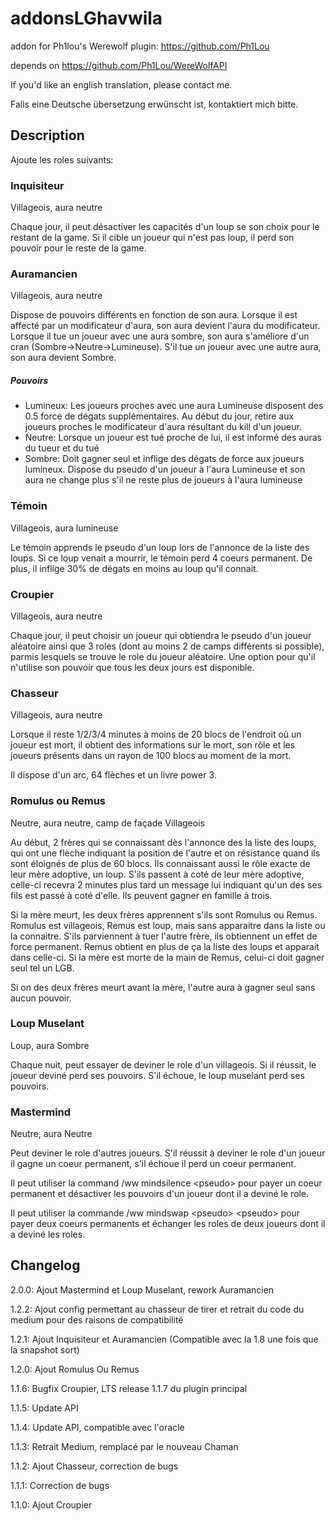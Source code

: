 # addonsLGhavwila
addon for Ph1lou's Werewolf plugin: https://github.com/Ph1Lou

depends on https://github.com/Ph1Lou/WereWolfAPI

If you'd like an english translation, please contact me.

Falls eine Deutsche übersetzung erwünscht ist, kontaktiert mich bitte.

## Description

Ajoute les roles suivants:

### Inquisiteur

Villageois, aura neutre

Chaque jour, il peut désactiver les capacités d'un loup se son choix pour le restant de la game. 
Si il cible un joueur qui n'est pas loup, il perd son pouvoir pour le reste de la game.

### Auramancien

Villageois, aura neutre

Dispose de pouvoirs différents en fonction de son aura.
Lorsque il est affecté par un modificateur d'aura, son aura devient l'aura du modificateur. Lorsque il tue un joueur avec une aura sombre, son aura s'améliore d'un cran (Sombre->Neutre->Lumineuse). S'il tue un joueur avec une autre aura, son aura devient Sombre.

##### Pouvoirs
* Lumineux: Les joueurs proches avec une aura Lumineuse disposent des 0.5 force de dégats supplémentaires. Au début du jour, retire aux joueurs proches le modificateur d'aura résultant du kill d'un joueur.
* Neutre: Lorsque un joueur est tué proche de lui, il est informé des auras du tueur et du tué
* Sombre: Doit gagner seul et inflige des dégats de force aux joueurs lumineux. Dispose du pseudo d'un joueur à l'aura Lumineuse et son aura ne change plus s'il ne reste plus de joueurs à l'aura lumineuse

### Témoin

Villageois, aura lumineuse

Le témoin apprends le pseudo d'un loup lors de l'annonce de la liste des loups. Si ce loup venait a mourrir, le témoin perd 4 coeurs permanent. De plus, il inflige 30% de dégats en moins au loup qu'il connait.

### Croupier

Villageois, aura neutre

Chaque jour, il peut choisir un joueur qui obtiendra le pseudo d'un joueur aléatoire ainsi que 3 roles (dont au moins 2 de camps différents si possible), parmis lesquels se trouve le role du joueur aléatoire. Une option pour qu'il n'utilise son pouvoir que tous les deux jours est disponible.

### Chasseur

Villageois, aura neutre

Lorsque il reste 1/2/3/4 minutes à moins de 20 blocs de l'endroit où un joueur est mort, il obtient des informations sur le mort, son rôle et les joueurs présents dans un rayon de 100 blocs au moment de la mort.

Il dispose d'un arc, 64 flèches et un livre power 3.

### Romulus ou Remus

Neutre, aura neutre, camp de façade Villageois

Au début, 2 frères qui se connaissant dès l'annonce des la liste des loups, qui ont une flèche indiquant la position de l'autre et on résistance quand ils sont éloignés de plus de 60 blocs. Ils connaissant aussi le rôle exacte de leur mère adoptive, un loup. S'ils passent à coté de leur mère adoptive, celle-ci recevra 2 minutes plus tard un message lui indiquant qu'un des ses fils est passé à coté d'elle. Ils peuvent gagner en famille à trois.

Si la mère meurt, les deux frères apprennent s'ils sont Romulus ou Remus. Romulus est villageois, Remus est loup, mais sans apparaitre dans la liste ou la connaitre. S'ils parviennent à tuer l'autre frère, ils obtiennent un effet de force permanent. Remus obtient en plus de ça la liste des loups et apparait dans celle-ci. Si la mère est morte de la main de Remus, celui-ci doit gagner seul tel un LGB.

Si on des deux frères meurt avant la mère, l'autre aura à gagner seul sans aucun pouvoir.

### Loup Muselant

Loup, aura Sombre

Chaque nuit, peut essayer de deviner le role d'un villageois. Si il réussit, le joueur deviné perd ses pouvoirs. S'il échoue, le loup muselant perd ses pouvoirs.

### Mastermind

Neutre, aura Neutre

Peut deviner le role d'autres joueurs. S'il réussit à deviner le role d'un joueur il gagne un coeur permanent, s'il échoue il perd un coeur permanent.

Il peut utiliser la command /ww mindsilence \<pseudo\> pour payer un coeur permanent et désactiver les pouvoirs d'un joueur dont il a deviné le role.

Il peut utiliser la commande /ww mindswap \<pseudo\> \<pseudo\> pour payer deux coeurs permanents et échanger les roles de deux joueurs dont il a deviné les roles.

## Changelog

2.0.0: Ajout Mastermind et Loup Muselant, rework Auramancien

1.2.2: Ajout config permettant au chasseur de tirer et retrait du code du medium pour des raisons de compatibilité

1.2.1: Ajout Inquisiteur et Auramancien (Compatible avec la 1.8 une fois que la snapshot sort)

1.2.0: Ajout Romulus Ou Remus

1.1.6: Bugfix Croupier, LTS release 1.1.7 du plugin principal

1.1.5: Update API

1.1.4: Update API, compatible avec l'oracle

1.1.3: Retrait Medium, remplacé par le nouveau Chaman

1.1.2: Ajout Chasseur, correction de bugs

1.1.1: Correction de bugs

1.1.0: Ajout Croupier


